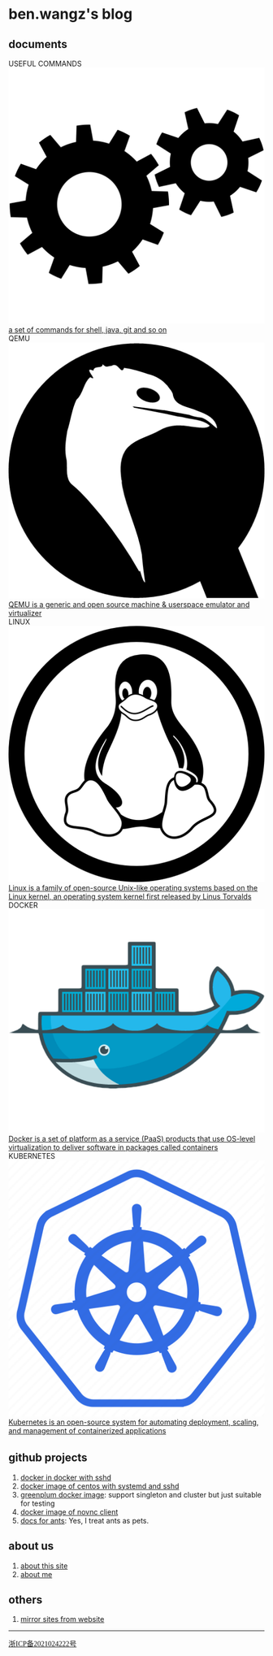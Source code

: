 # ben.wangz's blog

## documents

<div class="menu">
   <div class="menu-item">
        <a class="menu-item-title">USEFUL COMMANDS</a>
        <div class="menu-item-content">
            <img alt="tool-icon" class="menu-item-icon" src="html/images/tool-icon.png">
            <a class="menu-item-text" href="/#/commands/README">
                a set of commands for shell, java, git and so on
            </a>
        </div>
    </div>
    <div class="menu-item">
        <a class="menu-item-title">QEMU</a>
        <div class="menu-item-content">
            <img alt="qemu-icon" class="menu-item-icon" src="html/images/qemu-icon.png">
            <a class="menu-item-text" href="/#/qemu/README">
                QEMU is a generic and open source machine & userspace emulator and virtualizer
            </a>
        </div>
    </div>
    <div class="menu-item">
        <a class="menu-item-title">LINUX</a>
        <div class="menu-item-content">
            <img alt="linux-icon" class="menu-item-icon" src="html/images/linux-icon.png">
            <a class="menu-item-text" href="/#/linux/README">
                Linux is a family of open-source Unix-like operating systems based on the Linux kernel, 
                    an operating system kernel first released by Linus Torvalds
            </a>
        </div>
    </div>
    <div class="menu-item">
        <a class="menu-item-title">DOCKER</a>
        <div class="menu-item-content">
            <img alt="docker-icon" class="menu-item-icon" src="html/images/docker-icon.png">
            <a class="menu-item-text" href="/#/docker/README">
                Docker is a set of platform as a service (PaaS) products 
                    that use OS-level virtualization to deliver software in packages called containers
            </a>
        </div>
    </div>
    <div class="menu-item">
        <a class="menu-item-title">KUBERNETES</a>
        <div class="menu-item-content">
            <img alt="kubernetes-icon" class="menu-item-icon" src="html/images/k8s-icon.png">
            <a class="menu-item-text" href="/#/kubernetes/README">
                Kubernetes is an open-source system for automating deployment, 
                    scaling, and management of containerized applications
            </a>
        </div>
    </div>
    <div style="width: 100%; height: 32px; float:left; margin-left: 0;"></div>
</div>

## github projects

1. [docker in docker with sshd](https://github.com/ben-wangz/docker-dind-sshd)
2. [docker image of centos with systemd and sshd](https://github.com/ben-wangz/docker-systemd)
3. [greenplum docker image](https://github.com/ben-wangz/greenplum-docker):
   support singleton and cluster but just suitable for testing
4. [docker image of novnc client](https://github.com/ben-wangz/docker-novnc)
5. [docs for ants](https://github.com/ben-wangz/ant-doc): Yes, I treat ants as pets.

## about us

1. [about this site](about_site.md)
2. [about me](ben.wangz.md)

## others

1. [mirror sites from website](mirror.sites.from.website.md)

---

<div style="width: 100%; float: left; margin-left: 0; margin-top: 0">
    <a style="font-family: SimSun, serif" href="https://beian.miit.gov.cn/">浙ICP备2021024222号</a>
</div>
